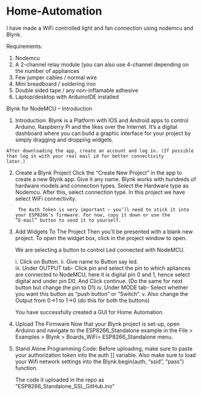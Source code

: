 # Home-Automation
I have made a WiFi controlled light and fan connection using nodemcu and Blynk.

Requirements:
  1. Nodemcu
  2. A 2-channel relay module (you can also use 4-channel depending on the number of appliances
  3. Few jumper cables / normal wire
  4. Mini breadboard / soldering iron
  5. Double sided tape / any non-inflamable adhesive
  6. Laptop/desktop with ArduinoIDE installed

Blynk for NodeMCU – Introduction
  
  1. Introduction:
    Blynk is a Platform with IOS and Android apps to control Arduino, Raspberry Pi and the likes over the Internet. It’s a digital            dashboard where you can build a graphic interface for your project by simply dragging and dropping widgets.
    
    
    
    After downloading the app, create an account and log in. (If possible than log in with your real mail id for better connectivity          later.)
    
2. Create a Blynk Project
    Click the “Create New Project” in the app to create a new Blynk app. Give it any name.
       Blynk works with hundreds of hardware models and connection types. Select the Hardware type as Nodemcu. After this, select           connection type. In this project we have select WiFi connectivity.
        
       
       
        The Auth Token is very important – you’ll need to stick it into your ESP8266’s firmware. For now, copy it down or use the           “E-mail” button to send it to yourself.
        
3. Add Widgets To The Project
    Then you’ll be presented with a blank new project. To open the widget box, click in the project window to open.

    We are selecting a button to control Led connected with NodeMCU.

      i. Click on Button.
     ii. Give name to Button say led.                                    
    iii. Under OUTPUT tab- Click pin and select the pin to which apliances are connected to NodeMCU, here it is digital pin 0 and 1,            hence select digital and under pin D0. And Click continue. (Do the same for next button but change the pin to D1)
     iv. Under MODE tab- Select whether you want this button as “push button” or “Switch”.
      v. Also change the Output from 0->1 to 1->0 (do this for both the buttons)
      
      You have successfully created a GUI for Home Automation.
      
4. Upload The Firmware
     Now that your Blynk project is set-up, open Arduino and navigate to the ESP8266_Standalone example in the 
    File > Examples > Blynk > Boards_WiFi> ESP8266_Standalone menu.
    
    
5. Stand Alone Programming Code:
    Before uploading, make sure to paste your authorization token into the auth [] variable. Also make sure to load your Wifi              network settings into the Blynk.begin(auth, “ssid”, “pass”) function.   
    
    The code it uploaded in the repo as "ESP8266_Standalone_SSL_GitHub.ino"
